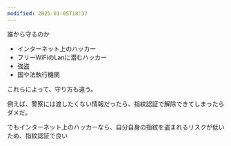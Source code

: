 ```yaml
---
modified: 2025-01-05T18:37
---
```

  

誰から守るのか

- インターネット上のハッカー
- フリーWiFiのLanに潜むハッカー
- 強盗
- 国や法執行機関

これらによって、守り方も違う。

例えば、警察には渡したくない情報だったら、指紋認証で解除できてしまったらダメだ。

でもインターネット上のハッカーなら、自分自身の指紋を盗まれるリスクが低いため、指紋認証で良い